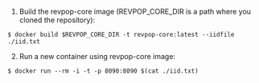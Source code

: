 1. Build the revpop-core image (REVPOP_CORE_DIR is a path where you cloned the repository):
```
$ docker build $REVPOP_CORE_DIR -t revpop-core:latest --iidfile ./iid.txt
```
2. Run a new container using revpop-core image:
```
$ docker run --rm -i -t -p 8090:8090 $(cat ./iid.txt)
```

